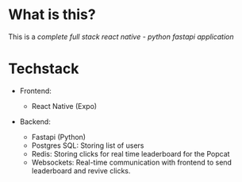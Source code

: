 # What is this?
This is a _*complete full stack react native - python fastapi application*_

# Techstack
- Frontend:
  - React Native (Expo)

- Backend:
  - Fastapi (Python)
  - Postgres SQL: Storing list of users
  - Redis: Storing clicks for real time leaderboard for the Popcat 
  - Websockets: Real-time communication with frontend to send leaderboard and revive clicks.

